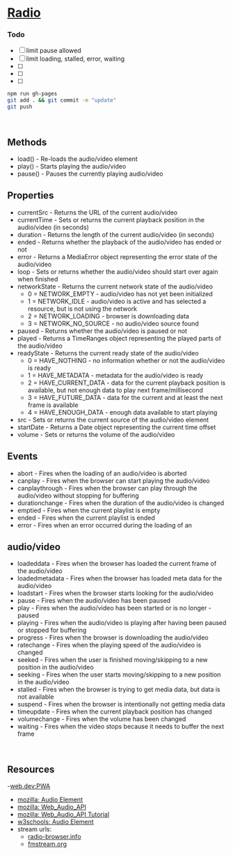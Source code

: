 # [Radio](https://currentflow.github.io/radio/)

### Todo
- [ ] limit pause allowed
- [ ] limit loading, stalled, error, waiting
- [ ] 
- [ ] 
- [ ] 

``` sh
npm run gh-pages
git add . && git commit -m "update"
git push
```

<br>

## Methods
- load() - 	Re-loads the audio/video element
- play() - 	Starts playing the audio/video
- pause() - 	Pauses the currently playing audio/video

## Properties
- currentSrc -	Returns the URL of the current audio/video
- currentTime - 	Sets or returns the current playback position in the audio/video (in seconds)
- duration - 	Returns the length of the current audio/video (in seconds)
- ended - 	Returns whether the playback of the audio/video has ended or not
- error - 	Returns a MediaError object representing the error state of the audio/video
- loop - 	Sets or returns whether the audio/video should start over again when finished
- networkState - 	Returns the current network state of the audio/video
  -  0 = NETWORK_EMPTY - audio/video has not yet been initialized
  -  1 = NETWORK_IDLE - audio/video is active and has selected a resource, but is not using the network
  -  2 = NETWORK_LOADING - browser is downloading data
  -  3 = NETWORK_NO_SOURCE - no audio/video source found
- paused - 	Returns whether the audio/video is paused or not
- played - 	Returns a TimeRanges object representing the played parts of the audio/video
- readyState - 	Returns the current ready state of the audio/video
  -  0 = HAVE_NOTHING - no information whether or not the audio/video is ready
  -  1 = HAVE_METADATA - metadata for the audio/video is ready
  -  2 = HAVE_CURRENT_DATA - data for the current playback position is available, but not enough data to play next frame/millisecond
  -  3 = HAVE_FUTURE_DATA - data for the current and at least the next frame is available
  -  4 = HAVE_ENOUGH_DATA - enough data available to start playing
- src - 	Sets or returns the current source of the audio/video element
- startDate - 	Returns a Date object representing the current time offset
- volume - 	Sets or returns the volume of the audio/video

## Events
- abort - 	Fires when the loading of an audio/video is aborted
- canplay - 	Fires when the browser can start playing the audio/video
- canplaythrough - 	Fires when the browser can play through the audio/video without stopping for buffering
- durationchange - 	Fires when the duration of the audio/video is changed
- emptied - 	Fires when the current playlist is empty
- ended - 	Fires when the current playlist is ended
- error - 	Fires when an error occurred during the loading of an 

## audio/video
- loadeddata - 	Fires when the browser has loaded the current frame of the audio/video
- loadedmetadata - 	Fires when the browser has loaded meta data for the audio/video
- loadstart - 	Fires when the browser starts looking for the audio/video
- pause - 	Fires when the audio/video has been paused
- play - 	Fires when the audio/video has been started or is no longer - paused
- playing - 	Fires when the audio/video is playing after having been paused or stopped for buffering
- progress - 	Fires when the browser is downloading the audio/video
- ratechange - 	Fires when the playing speed of the audio/video is changed
- seeked - 	Fires when the user is finished moving/skipping to a new position in the audio/video
- seeking - 	Fires when the user starts moving/skipping to a new position in the audio/video
- stalled - 	Fires when the browser is trying to get media data, but data is not available
- suspend - 	Fires when the browser is intentionally not getting media data
- timeupdate - 	Fires when the current playback position has changed
- volumechange - 	Fires when the volume has been changed
- waiting - 	Fires when the video stops because it needs to buffer the next frame

<br>

## Resources
-[web.dev:PWA](https://web.dev/learn/pwa)
- [mozilla: Audio Element](https://developer.mozilla.org/en-US/docs/Web/HTML/Element/audio)
- [mozilla: Web_Audio_API](https://developer.mozilla.org/en-US/docs/Web/API/Web_Audio_API)
- [mozilla: Web_Audio_API Tutorial](https://developer.mozilla.org/en-US/docs/Web/API/Web_Audio_API/Using_Web_Audio_API)
- [w3schools: Audio Element](https://www.w3schools.com/tags/ref_av_dom.asp)  
- stream urls:
  - [radio-browser.info](https://www.radio-browser.info)
  - [fmstream.org](https://fmstream.org)